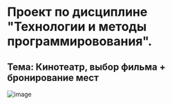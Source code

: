 # Проект по дисциплине "Технологии и методы программировования".
## Тема: Кинотеатр, выбор фильма + бронирование мест
![image](https://github.com/user-attachments/assets/1ee80465-739f-47d4-911f-c2b4be397a56)
